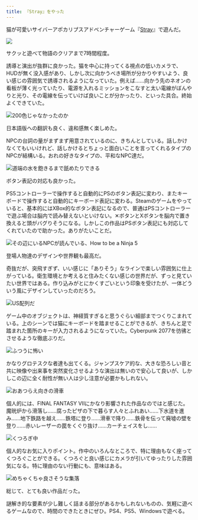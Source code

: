 ```yaml
---
title: 『Stray』をやった
---
```

猫が可愛いサイバーアポカリプスアドベンチャーゲーム『[Stray](https://store.steampowered.com/app/1332010/Stray/?l=japanese)』で遊んだ。

![](https://lh5.googleusercontent.com/01daZpWfjf2YF3nn5Pg7F61rsdY-_Krnl8kn_7cZG4ikyZrRVP4CT7OvpjbKlPKwuR9S25UsOPBnzWiXJBjOIDebCzm6CuS-Vnp2jY2fATz_jySo4hjnxy8Ii398beZSVBqdOFrBLqNnsG9Kg9rLcddngjdHo6uZxDIVuOv7DODdHGRFZVAJrdqvTMEnRw)

サクッと遊べて物語のクリアまで7時間程度。

誘導と演出が抜群に良かった。猫を中心に持ってくる視点の低いカメラで、HUDが無く没入感があり、しかし次に向かうべき場所が分かりやすいよう、良い感じの雰囲気で誘導されるようになっていた。例えば……向かう先のネオンの看板が薄く光っていたり、電源を入れるミッションをこなすと太い電線がぼんやりと光り、その電線を伝っていけば良いことが分かったり、といった具合。終始よくできていた。

![](https://lh6.googleusercontent.com/CYMa_VJ39oxd2MxZDcFw-QXLdEmB276oOooRTg2bcRxn_Nr5sJrjP2soV-U3EUalQxNkcU_ZcwPgRqI6qMBCdiEyUYcp2KbXa09oJqMw5qLbAR77f_CbOzFvDd0IZrjJ_2Ow-Y6Z726W-LLXmYXfnDqYw9cgyvBZiZt_by6OqbXVMWC_BHKtD5qnvdhyew "200色じゃなかったのか")

日本語版への翻訳も良く、違和感無く楽しめた。

NPCの台詞の量がまずまず用意されているのに、きちんとしている。話しかけなくてもいいけれど、話しかけるとちょっと面白いことを言ってくれるタイプのNPCが結構いる。おれの好きなタイプの、平和なNPC達だ。

![](https://lh3.googleusercontent.com/yhAYjICHWq6AFKOkYViBHlCkwgWSd8VkyRsZ6VuFbV5Z7oqkOtL-FikhShXQClswxZ3XK12MqoycYtXw640_VOM8NmPLTixm1y0K1kELqNZKw0pt4xPdXJYEOKf_d5gTX69Dxw_Q_URPn0jJLUjEW275mhaSFgwW2EDJRiIpvCtdLWJ70iXiqZ-LVVlmCQ "道端の水を飽きるまで舐めたりできる")

ボタン表記の対応も良かった。

PS5コントローラーで操作すると自動的にPSのボタン表記に変わり、またキーボードで操作すると自動的にキーボード表記に変わる。Steamのゲームをやっていると、基本的にはXBox的なボタン表記になるので、普通はPSコントローラーで遊ぶ場合は脳内で読み替えないといけない。✕ボタンとXボタンを脳内で置き換えると頭がバグりそうになる。しかしこの作品はPSボタン表記にも対応してくれていたので助かった。ありがたいことだ。

![](https://lh5.googleusercontent.com/6VlR3e2WDZ2-MlqHpw5LyE3KYHaKBWn3FG07y9QUkZYlwUvxbI4pgNFEnu7pDS0F6htoB6eNsvuXahNAIp3KBEltbifqcYvbIM1ALtjj4jgvyEWomy-W8pkblNeUqhbwekfntsEBvUkT7d8M8d-_Rs-RX28GECrQstjXI-dPaM9J_Iky4dFbqjPCzvIL3Q "その辺にいるNPCが読んでいる、How to be a Ninja 5")

登場人物達のデザインや世界観も最高だ。

奇抜だが、突飛すぎず、いい感じに「ありそう」なラインで楽しい雰囲気に仕上がっている。衛生環境とか考えると住みたくない感じの世界だが、ずっと見ていたい世界ではある。作り込みがとにかくすごいという印象を受けたが、一体どういう風にデザインしていったのだろう。

![](https://lh5.googleusercontent.com/6VfKcHaDDOYGUANsiJriMqrbiZ2VWbmM7WdOcgtrg9SQQCmi-qeq2tqn2SFJH-qdmO4ohJR57A_nKCkpRtoG2S98cbYaY6iqfNXL6L_BFtKnvngUMd508bka9KH-arOrnEDk_nTK8NK47ajmuDWuCN_FBS4I0K8Rpq7mqk6EV5hggdtsDzBpHPcdEabPnA "US配列だ")

ゲーム中のオブジェクトは、神経質すぎると思うぐらい細部までつくりこまれている。上のシーンでは猫にキーボードを踏ませることができるが、きちんと足で踏まれた箇所のキーが入力されるようになっていた。Cyberpunk 2077を彷彿とさせるような徹底ぶりだ。

![](https://lh5.googleusercontent.com/ZbHxMRnBUfdIpbzHQq_KKr1mpk-5Y56imZbU24_hE0qnP0gnrMy73rims5iOOW2ArOr3lrjIB8VGRqsPpvGCwIakzM7Dz5JQYob2G76qTqLi1UarTrnQsc86k2CxHfhZYl24ELX-RAGHuEtCJyI2fV6yiik6htp8Wk1ZxPL_jNR9PWIhmnBM_y_Dc-U4ww "ふつうに怖い")

かなりグロテスクな者達も出てくる。ジャンプスケア的な、大きな恐ろしい音と共に映像や出来事を突然変化させるような演出は無いので安心して良いが、しかしこの辺に全く耐性が無い人は少し注意が必要かもしれない。

![](https://lh3.googleusercontent.com/bdjDYgiw98tcMWl2GgwqywRx7uouhyJHpj_MHO5zl6Qb4iOwQOaFxFBmBwZ0JJ00PraIRdqhh1qvj8wA6zbW5L84G2tfb8D0_SAgZ4jzSSqoEF5AIcdaaUd6rfYFs65PJ-TWSef4evww_R1NhJ8oFKNuB29ZI5qrYK5jKmRaAFtoq_VTTeFDLXngDmMPtg "おあつらえ向きの滑車")

個人的には、FINAL FANTASY VIIにかなり影響された作品なのではと感じた。魔晄炉から滑落し……腐ったピザの下で暮らす人々とふれあい……下水道を進み……地下鉄路を越え……鉄塔に登り……滑車で降り……鉄骨を伝って廃墟の壁を登り……赤いレーザーの罠をくぐり抜け……カーチェイスをし……

![](https://lh5.googleusercontent.com/0RSkUeqUsYYznNGjVpEiT8nJAdg7rdwuzO2qV-CbArLbQnKkMF-dKmE4PYH6r6qbjNTqo_QxBygHjap4IN3ikdJDhx4g6_XogJfwVqYochhZIFF8lMHHpuFRqiqBBtxfUTb7fl-ONN84Qel7AUfBYtx4sg-K-Zp2TlZZslTlIvatBAZRMp_hjRko8vU-Og "くつろぎ中")

個人的なお気に入りポイント。作中のいろんなところで、特に理由もなく座ってくつろぐことができる。くつろぐと良い感じにカメラが引いてゆったりした雰囲気になる。特に理由のない行動にも、意味はある。

![](https://lh6.googleusercontent.com/wug8ola9HfMiQQB-YAswY73eDS5oU6lrAf3V36DteEAi-xptgeg5eKftSddlJc0NxsaC5xR8C4rXdL2tUcQHMbyD0NrP2WmDlFjO64U0REK1TNLOmQkaRAPEjJvZwnlpIC38V0w-0bvsUrm-Cg1EZ1gdhU_sRDpQDL15gd8WBG9WVeZS7cz_C87dUwJZhQ "めちゃくちゃ良さそうな集落")

総じて、とても良い作品だった。

謎解き的な要素が少し難しく詰まる部分があるかもしれないものの、気軽に遊べるゲームなので、時間のできたときにぜひ。PS4、PS5、Windowsで遊べる。
